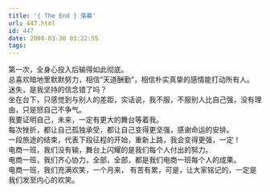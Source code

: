 ```yaml
---
title: '{ The End } 落幕'
url: 447.html
id: 447
date: 2008-03-30 03:22:55
tags:
---
```


第一次，全身心投入后输得如此彻底。  
总喜欢暗地里默默努力，相信“天道酬勤”，相信朴实真挚的感情能打动所有人。  
迷失，是我坚持的信念错了吗？  
坐在台下，只感觉到与别人的差距，实话说，我不服，不服别人比自己强，没有理由，只是怒自己不争气。  
我要证明自己，未来，一定有更大的舞台等着我。  
每次挫折，都让自己孤独承受，都让自己变得更坚强，感谢命运的安排。  
一段旅途的结束，代表下段征程的开始，重新上路，我会变得更强，一定！  
电商一班，我们没有输，舞台上闪耀的是我们每个人付出的努力。  
电商一班，我们齐心协力，全部，全部，都是我们电商一班每个人的成果。  
电商一班，我们充满欢笑，一个月来， 有苦有累，可是，让大家铭记的，一定是我们发至内心的欢笑。